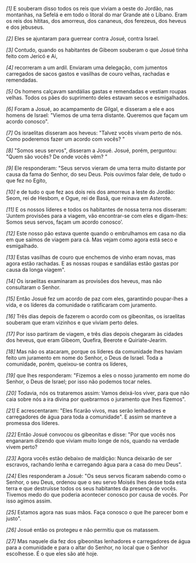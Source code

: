*[1]* E souberam disso todos os reis que viviam a oeste do Jordão, nas montanhas, na Sefelá e em todo o litoral do mar Grande até o Líbano. Eram os reis dos hititas, dos amorreus, dos cananeus, dos ferezeus, dos heveus e dos jebuseus.

*[2]* Eles se ajuntaram para guerrear contra Josué, contra Israel.

*[3]* Contudo, quando os habitantes de Gibeom souberam o que Josué tinha feito com Jericó e Ai,

*[4]* recorreram a um ardil. Enviaram uma delegação, com jumentos carregados de sacos gastos e vasilhas de couro velhas, rachadas e remendadas.

*[5]* Os homens calçavam sandálias gastas e remendadas e vestiam roupas velhas. Todos os pães do suprimento deles estavam secos e esmigalhados.

*[6]* Foram a Josué, ao acampamento de Gilgal, e disseram a ele e aos homens de Israel: "Viemos de uma terra distante. Queremos que façam um acordo conosco".

*[7]* Os israelitas disseram aos heveus: "Talvez vocês vivam perto de nós. Como poderemos fazer um acordo com vocês? "

*[8]* "Somos seus servos", disseram a Josué. Josué, porém, perguntou: "Quem são vocês? De onde vocês vêm? "

*[9]* Ele responderam: "Seus servos vieram de uma terra muito distante por causa da fama do Senhor, do seu Deus. Pois ouvimos falar dele, de tudo o que fez no Egito,

*[10]* e de tudo o que fez aos dois reis dos amorreus a leste do Jordão: Seom, rei de Hesbom, e Ogue, rei de Basã, que reinava em Asterote.

*[11]* E os nossos líderes e todos os habitantes de nossa terra nos disseram: ‘Juntem provisões para a viagem, vão encontrar-se com eles e digam-lhes: Somos seus servos, façam um acordo conosco’.

*[12]* Este nosso pão estava quente quando o embrulhamos em casa no dia em que saímos de viagem para cá. Mas vejam como agora está seco e esmigalhado.

*[13]* Estas vasilhas de couro que enchemos de vinho eram novas, mas agora estão rachadas. E as nossas roupas e sandálias estão gastas por causa da longa viagem".

*[14]* Os israelitas examinaram as provisões dos heveus, mas não consultaram o Senhor.

*[15]* Então Josué fez um acordo de paz com eles, garantindo poupar-lhes a vida, e os líderes da comunidade o ratificaram com juramento.

*[16]* Três dias depois de fazerem o acordo com os gibeonitas, os israelitas souberam que eram vizinhos e que viviam perto deles.

*[17]* Por isso partiram de viagem, e três dias depois chegaram às cidades dos heveus, que eram Gibeom, Quefira, Beerote e Quiriate-Jearim.

*[18]* Mas não os atacaram, porque os líderes da comunidade lhes haviam feito um juramento em nome do Senhor, o Deus de Israel. Toda a comunidade, porém, queixou-se contra os líderes,

*[19]* que lhes responderam: "Fizemos a eles o nosso juramento em nome do Senhor, o Deus de Israel; por isso não podemos tocar neles.

*[20]* Todavia, nós os trataremos assim: Vamos deixá-los viver, para que não caia sobre nós a ira divina por quebrarmos o juramento que lhes fizemos".

*[21]* E acrescentaram: "Eles ficarão vivos, mas serão lenhadores e carregadores de água para toda a comunidade". E assim se manteve a promessa dos líderes.

*[22]* Então Josué convocou os gibeonitas e disse: "Por que vocês nos enganaram dizendo que viviam muito longe de nós, quando na verdade vivem perto?

*[23]* Agora vocês estão debaixo de maldição: Nunca deixarão de ser escravos, rachando lenha e carregando água para a casa do meu Deus".

*[24]* Eles responderam a Josué: "Os seus servos ficaram sabendo como o Senhor, o seu Deus, ordenou que o seu servo Moisés lhes desse toda esta terra e que destruísse todos os seus habitantes da presença de vocês. Tivemos medo do que poderia acontecer conosco por causa de vocês. Por isso agimos assim.

*[25]* Estamos agora nas suas mãos. Faça conosco o que lhe parecer bom e justo".

*[26]* Josué então os protegeu e não permitiu que os matassem.

*[27]* Mas naquele dia fez dos gibeonitas lenhadores e carregadores de água para a comunidade e para o altar do Senhor, no local que o Senhor escolhesse. É o que eles são até hoje.

